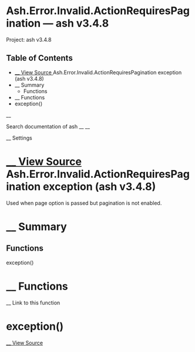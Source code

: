 # Ash.Error.Invalid.ActionRequiresPagination — ash v3.4.8

Project: ash v3.4.8

## Table of Contents

- [ __ View Source ](external_link) Ash.Error.Invalid.ActionRequiresPagination exception (ash v3.4.8)
- __ Summary
  - Functions
- __ Functions
- exception()

__

Search documentation of ash __ __

__ Settings

#  [ __ View Source ](external_link) Ash.Error.Invalid.ActionRequiresPagination exception (ash v3.4.8)

Used when page option is passed but pagination is not enabled.

#  __ Summary

##  Functions

exception()

#  __ Functions

__ Link to this function

# exception()

[ __ View Source ](external_link)
